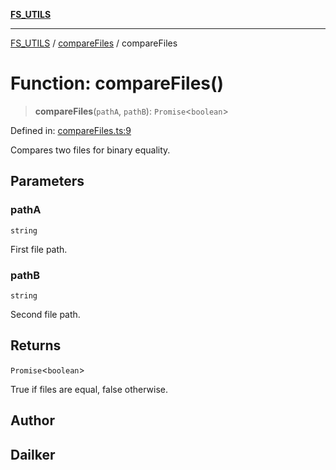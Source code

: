 [**FS_UTILS**](../../README.md)

***

[FS_UTILS](../../README.md) / [compareFiles](../README.md) / compareFiles

# Function: compareFiles()

> **compareFiles**(`pathA`, `pathB`): `Promise`\<`boolean`\>

Defined in: [compareFiles.ts:9](https://github.com/dailker/everyutil-js/blob/7799f3f003cb23f425be3f1c83c38483e2648188/src/fs/compareFiles.ts#L9)

Compares two files for binary equality.

## Parameters

### pathA

`string`

First file path.

### pathB

`string`

Second file path.

## Returns

`Promise`\<`boolean`\>

True if files are equal, false otherwise.

## Author

## Dailker
